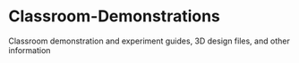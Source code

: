 # Classroom-Demonstrations
Classroom demonstration and experiment guides, 3D design files, and other information
